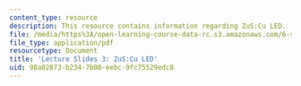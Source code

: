 ```yaml
---
content_type: resource
description: This resource contains information regarding ZuS:Cu LED.
file: /media/https%3A/open-learning-course-data-rc.s3.amazonaws.com/6-s079-nanomaker-spring-2013/98a02873b2347b00eebc9fc75529edc8_MIT6_S079S13_slides03.pdf
file_type: application/pdf
resourcetype: Document
title: 'Lecture Slides 3: ZuS:Cu LED'
uid: 98a02873-b234-7b00-eebc-9fc75529edc8
---
```

